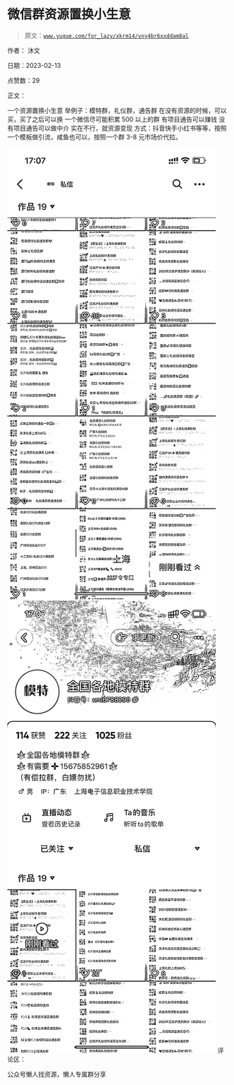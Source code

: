 # 微信群资源置换小生意

> 原文：[`www.yuque.com/for_lazy/xkrm14/vny4br6xxddam8al`](https://www.yuque.com/for_lazy/xkrm14/vny4br6xxddam8al)



作者： 沐文



日期：2023-02-13



点赞数：29



正文：



一个资源置换小生意 举例子：模特群，礼仪群，通告群 在没有资源的时候，可以买，买了之后可以换 一个微信尽可能积累 500 以上的群 有项目通告可以赚钱 没有项目通告可以做中介 实在不行，就资源变现 方式：抖音快手小红书等等，按照一个模板做引流，咸鱼也可以，按照一个群 3-8 元市场价代拉。



![](img/aa77949c836594662eadac1e0d24b3b0.png)  <ne-p id="u693cf298" data-lake-id="u693cf298">![](img/4ac9440878877879a6ec27c4f1ed90d2.png)  <ne-p id="u6697619e" data-lake-id="u6697619e">评论区：



公众号懒人找资源，懒人专属群分享

</ne-p></ne-p>